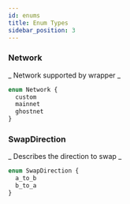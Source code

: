 ```yaml
---
id: enums
title: Enum Types
sidebar_position: 3
---
```



### Network

_ Network supported by wrapper _

```graphql
enum Network {
  custom
  mainnet
  ghostnet
}
```

### SwapDirection

_ Describes the direction to swap _

```graphql
enum SwapDirection {
  a_to_b
  b_to_a
}
```

